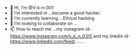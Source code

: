 - 👋 Hi, I’m @V-k-n-001
- 👀 I’m interested in ...become a good hacker.
- 🌱 I’m currently learning ...Ethical hacking
- 💞️ I’m looking to collaborate on ...
- 📫 How to reach me ...my instagram id-https://www.instagram.com/v_k_n_0.01/ and my linkdin id-https://www.linkedin.com/feed/........

<!---
V-k-n-001/V-k-n-001 is a ✨ special ✨ repository because its `README.md` (this file) appears on your GitHub profile.
You can click the Preview link to take a look at your changes.
--->
